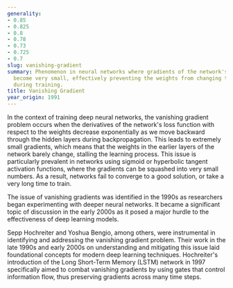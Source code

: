 ```yaml
---
generality:
- 0.85
- 0.825
- 0.8
- 0.78
- 0.73
- 0.725
- 0.7
slug: vanishing-gradient
summary: Phenomenon in neural networks where gradients of the network's parameters
  become very small, effectively preventing the weights from changing their values
  during training.
title: Vanishing Gradient
year_origin: 1991
---
```


In the context of training deep neural networks, the vanishing gradient problem occurs when the derivatives of the network's loss function with respect to the weights decrease exponentially as we move backward through the hidden layers during backpropagation. This leads to extremely small gradients, which means that the weights in the earlier layers of the network barely change, stalling the learning process. This issue is particularly prevalent in networks using sigmoid or hyperbolic tangent activation functions, where the gradients can be squashed into very small numbers. As a result, networks fail to converge to a good solution, or take a very long time to train.

The issue of vanishing gradients was identified in the 1990s as researchers began experimenting with deeper neural networks. It became a significant topic of discussion in the early 2000s as it posed a major hurdle to the effectiveness of deep learning models.

Sepp Hochreiter and Yoshua Bengio, among others, were instrumental in identifying and addressing the vanishing gradient problem. Their work in the late 1990s and early 2000s on understanding and mitigating this issue laid foundational concepts for modern deep learning techniques. Hochreiter's introduction of the Long Short-Term Memory (LSTM) network in 1997 specifically aimed to combat vanishing gradients by using gates that control information flow, thus preserving gradients across many time steps.